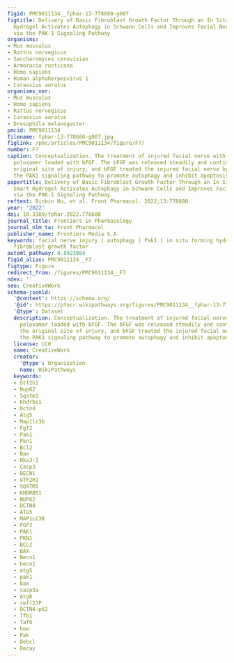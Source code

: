 ```yaml
---
figid: PMC9011134__fphar-13-778680-g007
figtitle: Delivery of Basic Fibroblast Growth Factor Through an In Situ Forming Smart
  Hydrogel Activates Autophagy in Schwann Cells and Improves Facial Nerves Generation
  via the PAK-1 Signaling Pathway
organisms:
- Mus musculus
- Rattus norvegicus
- Saccharomyces cerevisiae
- Armoracia rusticana
- Homo sapiens
- Human alphaherpesvirus 1
- Carassius auratus
organisms_ner:
- Mus musculus
- Homo sapiens
- Rattus norvegicus
- Carassius auratus
- Drosophila melanogaster
pmcid: PMC9011134
filename: fphar-13-778680-g007.jpg
figlink: /pmc/articles/PMC9011134/figure/F7/
number: F7
caption: Conceptualization. The treatment of injured facial nerve with thermosensitive
  poloxamer loaded with bFGF. The bFGF was released steadily and continuously at the
  original site of injury, and bFGF treated the injured facial nerve by activating
  the PAK1 signaling pathway to promote autophagy and inhibit apoptosis.
papertitle: Delivery of Basic Fibroblast Growth Factor Through an In Situ Forming
  Smart Hydrogel Activates Autophagy in Schwann Cells and Improves Facial Nerves Generation
  via the PAK-1 Signaling Pathway.
reftext: Binbin Hu, et al. Front Pharmacol. 2022;13:778680.
year: '2022'
doi: 10.3389/fphar.2022.778680
journal_title: Frontiers in Pharmacology
journal_nlm_ta: Front Pharmacol
publisher_name: Frontiers Media S.A.
keywords: facial nerve injury | autophagy | Pak1 | in situ forming hydrogel | basic
  fibroblast growth factor
automl_pathway: 0.8923804
figid_alias: PMC9011134__F7
figtype: Figure
redirect_from: /figures/PMC9011134__F7
ndex: ''
seo: CreativeWork
schema-jsonld:
  '@context': https://schema.org/
  '@id': https://pfocr.wikipathways.org/figures/PMC9011134__fphar-13-778680-g007.html
  '@type': Dataset
  description: Conceptualization. The treatment of injured facial nerve with thermosensitive
    poloxamer loaded with bFGF. The bFGF was released steadily and continuously at
    the original site of injury, and bFGF treated the injured facial nerve by activating
    the PAK1 signaling pathway to promote autophagy and inhibit apoptosis.
  license: CC0
  name: CreativeWork
  creator:
    '@type': Organization
    name: WikiPathways
  keywords:
  - Gtf2h1
  - Nup62
  - Sqstm1
  - Khdrbs1
  - Dctn4
  - Atg5
  - Map1lc3b
  - Fgf2
  - Pak1
  - Pkn1
  - Bcl2
  - Bax
  - Nkx3-1
  - Casp3
  - BECN1
  - GTF2H1
  - SQSTM1
  - KHDRBS1
  - NUP62
  - DCTN4
  - ATG5
  - MAP1LC3B
  - FGF2
  - PAK1
  - PKN1
  - BCL2
  - BAX
  - Becn1
  - becn1
  - atg5
  - pak1
  - bax
  - casp3a
  - Atg6
  - ref(2)P
  - DCTN4-p62
  - Tfb1
  - Taf6
  - how
  - Pak
  - Debcl
  - Decay
---
```

